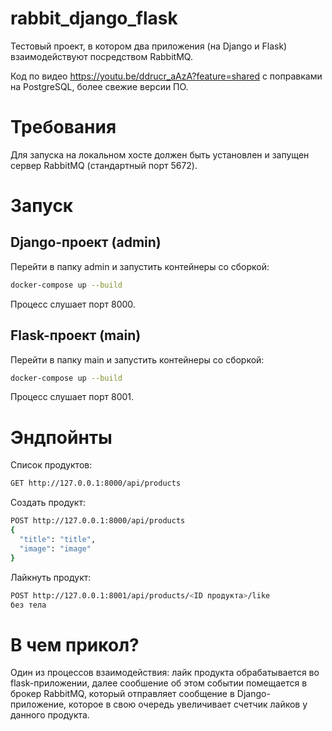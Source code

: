 # rabbit_django_flask
Тестовый проект, в котором два приложения (на Django и Flask) взаимодействуют посредством RabbitMQ.

Код по видео https://youtu.be/ddrucr_aAzA?feature=shared с поправками на PostgreSQL, более свежие версии ПО.

# Требования

Для запуска на локальном хосте должен быть установлен и запущен сервер RabbitMQ (стандартный порт 5672).

# Запуск

## Django-проект (admin)

Перейти в папку admin и запустить контейнеры со сборкой:
```sh
docker-compose up --build
```
Процесс слушает порт 8000.

## Flask-проект (main)

Перейти в папку main и запустить контейнеры со сборкой:
```sh
docker-compose up --build
```
Процесс слушает порт 8001.

# Эндпойнты

Список продуктов:
```sh
GET http://127.0.0.1:8000/api/products
```

Создать продукт:
```sh
POST http://127.0.0.1:8000/api/products
{
  "title": "title",
  "image": "image"
}
```

Лайкнуть продукт:
```sh
POST http://127.0.0.1:8001/api/products/<ID продукта>/like
без тела
```

# В чем прикол?

Один из процессов взаимодействия: лайк продукта обрабатывается во flask-приложении, далее сообшение об этом событии помещается в брокер RabbitMQ, который отправляет сообщение в Django-приложение, которое в свою очередь увеличивает счетчик лайков у данного продукта.
